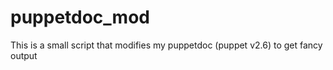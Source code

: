 puppetdoc_mod
=============

This is a small script that modifies my puppetdoc (puppet v2.6) to get fancy output
